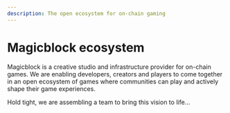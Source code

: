 ```yaml
---
description: The open ecosystem for on-chain gaming
---
```


# Magicblock ecosystem

Magicblock is a creative studio and infrastructure provider for on-chain games. We are enabling developers, creators and players to come together in an open ecosystem of games where communities can play and actively shape their game experiences.&#x20;

Hold tight, we are assembling a team to bring this vision to life...
